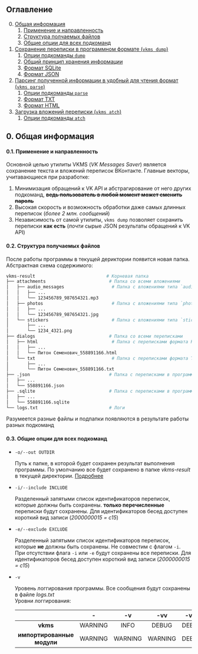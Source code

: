 ## Оглавление

0. [Общая информация](#0-общая-информация)
    1. [Применение и направленность](#01-применение-и-направленность)
    2. [Структура полчаемых файлов](#02-структура-получаемых-файлов)
    3. [Общие опции для всех подкоманд](#03-общие-опции-для-всех-подкоманд)
1. [Сохранение переписки в программном формате (`vkms dump`)]()
    1. [Опции подкоманды `dump`]()
    2. [Общий принцип хранения информации]()
    3. [Формат SQLite]()
    4. [Формат JSON]()
2. [Парсинг полученной информации в удобный для чтения формат (`vkms parse`)]()
    1. [Опции подкоманды `parse`]()
    2. [Формат TXT]()
    3. [Формат HTML]()
3. [Загрузка вложений переписки (`vkms atch`)]()
    1. [Опции подкоманды `atch`]()


## 0. Общая информация

#### 0.1. Применение и направленность

Основной целью утилиты VKMS (*VK Messages Saver*) является сохранение текста и вложений переписок ВКонтакте.
Главные векторы, учитавающиеся при разработке:

1. Минимизация обращений к VK API и абстрагирование от него других подкоманд, **~~ведь пользователь в любой момент может сменить пароль~~**
2. Высокая скорость и возможность обработки даже самых длинных переписок (*более 2 млн. сообщений*)
3. Независимость от самой утилиты, `vkms dump` позволяет сохранить переписки **как есть** (*почти* сырые JSON результаты обращений к VK API)

#### 0.2. Структура получаемых файлов

После работы программы в текущей дериктории появится новая папка. Абстрактная схема содержимого:

```sh
vkms-result                           # Корневая папка
├── attachments                        # Папка со всеми вложениями
│   ├── audio_messages                  # Папка с вложениями типа `audio_message`
│   │   ├── ...
│   │   └── 123456789_987654321.mp3
│   ├── photos                          # Папка с вложениями типа `photo`
│   │   ├── ...
│   │   └── 123456789_987654321.jpg
│   └── stickers                        # Папка с вложениями типа `sticker`
│       ├── ...
│       └── 1234_4321.png
├── dialogs                            # Папка со всеми переписками
│   ├── html                            # Папка с переписками формата HTML
│   │   ├── ...
│   │   └── Питон Семенович_558891166.html
│   └── txt                             # Папка с переписками формата TXT
│       ├── ...
│       └── Питон Семенович_558891166.txt
├── .json                              # Папка с переписками в программном формате JSON
│   ├── ...
│   └── 558891166.json
├── .sqlite                            # Папка с переписками в программном формате SQLite (+JSON)
│   ├── ...
│   └── 558891166.sqlite
└── logs.txt                           # Логи
```

Разумеется разные файлы и подпапки появляются в результате работы разных подкоманд


#### 0.3. Общие опции для всех подкоманд

- `-o/--out OUTDIR`

    Путь к папке, в которой будет сохранен результат выполнения программы.
    По умолчанию все будет сохранено в папке *vkms-result* в текущей директории.
    [Подробнее](#02-структура-получаемых-файлов)

- `-i/--include INCLUDE`

    Разделенный запятыми список идентификаторов переписок, которые должны быть сохранены.
    **только перечисленные** переписки будут сохранены. Для идентификаторов бесед доступен
    короткий вид записи (*2000000015 = c15*)

- `-e/--exclude EXCLUDE`

    Разделенный запятыми список идентификаторов переписок, которые **не** должны быть сохранены.
    Не совместим с флагом `-i`. При отсутствии флага `-i` или `-e` будут сохранены все переписки.
    Для идентификаторов бесед доступен короткий вид записи (*2000000015 = c15*)

- `-v`

    Уровень логгирования программы. Все сообщения будут сохранены в файле *logs.txt* <br>
    Уровни логгирования:

    |                            | -       | -v      | -vv     | -vvv    |
    |:--------------------------:|:-------:|:-------:|:-------:|:-------:|
    | **vkms**                   | WARNING | INFO    | DEBUG   | DEBUG   |
    | **импортированные модули** | WARNING | WARNING | WARNING | DEBUG   |
